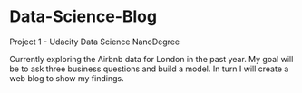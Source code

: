 # Data-Science-Blog
Project 1 - Udacity Data Science NanoDegree

Currently exploring the Airbnb data for London in the past year. My goal will be to ask three business questions and build a model. In turn I will create a web blog to show my findings. 
